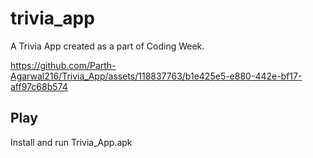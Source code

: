 # trivia_app

A Trivia App created as a part of Coding Week.

https://github.com/Parth-Agarwal216/Trivia_App/assets/118837763/b1e425e5-e880-442e-bf17-aff97c68b574

## Play

Install and run Trivia_App.apk
